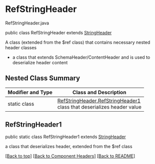 # RefStringHeader
RefStringHeader.java

public class RefStringHeader extends [StringHeader](../../components/headers/StringHeader.md)

A class (extended from the $ref class) that contains necessary nested header classes
- a class that extends SchemaHeader/ContentHeader and is used to deserialize header content

## Nested Class Summary
| Modifier and Type | Class and Description |
| ----------------- | --------------------- |
| static class | [RefStringHeader.RefStringHeader1](#refstringheader1)<br> class that deserializes header value |

## RefStringHeader1
public static class RefStringHeader1 extends [StringHeader](../../components/headers/StringHeader.md#stringheader1)<br>

a class that deserializes header, extended from the $ref class


[[Back to top]](#top) [[Back to Component Headers]](../../../README.md#Component-Headers) [[Back to README]](../../../README.md)
